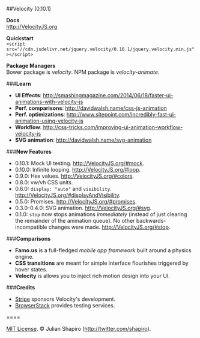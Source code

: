 ##Velocity (0.10.1)

**Docs**  
http://VelocityJS.org

**Quickstart**  
`<script src="//cdn.jsdelivr.net/jquery.velocity/0.10.1/jquery.velocity.min.js"></script>`

**Package Managers**  
Bower package is *velocity*. NPM package is *velocity-animate*.

###**Learn**

- **UI Effects**: http://smashingmagazine.com/2014/06/18/faster-ui-animations-with-velocity-js
- **Perf. comparisons**: http://davidwalsh.name/css-js-animation
- **Perf. optimizations**: http://www.sitepoint.com/incredibly-fast-ui-animation-using-velocity-js
- **Workflow**: http://css-tricks.com/improving-ui-animation-workflow-velocity-js
- **SVG animation**: http://davidwalsh.name/svg-animation

###**New Features**

- 0.10.1: Mock UI testing. http://VelocityJS.org/#mock.
- 0.10.0: Infinite looping. http://VelocityJS.org/#loop. 
- 0.9.0: Hex values. http://VelocityJS.org/#colors.
- 0.8.0: vw/vh CSS units.
- 0.6.0: `display: "auto"` and `visibility`. http://VelocityJS.org/#displayAndVisibility.
- 0.5.0: Promises. http://VelocityJS.org/#promises.
- 0.3.0-0.4.0: SVG animation. http://VelocityJS.org/#svg.
- 0.1.0: `stop` now stops animations *immediately* (instead of just clearing the remainder of the animation queue). No other backwards-incompatible changes were made. http://VelocityJS.org/#stop.

###**Comparisons**

- **Famo.us** is a full-fledged *mobile app framework* built around a physics engine.
- **CSS transitions** are meant for simple interface flourishes triggered by hover states.
- **Velocity** is allows you to inject rich motion design into your UI.

###**Credits**

- <a href="https://stripe.com/blog/stripe-open-source-retreat">Stripe</a> sponsors Velocity's development.
- <a href="http://browserstack.com">BrowserStack</a> provides testing services. 

====

[MIT License](LICENSE). © Julian Shapiro (http://twitter.com/shapiro).

